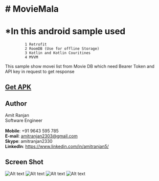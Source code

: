 # # MovieMala
  # *In this android sample used
             1 Retrofit
             2 RoomDB (Use for offline Storage)
             3 Kotlin and Kotlin Couritines
             4 MVVM
   This sample show movei list from Movie DB which need Bearer Token and API key in request to get response
  ## [Get APK](https://github.com/amitranjan2303/MovieMala/blob/master/app-movie-mala.apk)

  
  ## Author
  
  Amit Ranjan  
  Software Engineer  
  <br>
  **Mobile**: +91 9643 595 785  
  **E-mail**: amitranjan2303@gmail.com  
  **Skype**: amitranjan2330  
  **LinkedIn**: https://www.linkedin.com/in/amitranjan5/

   ## Screen Shot
  ![Alt text](https://github.com/amitranjan2303/MovieMala/blob/master/device-2020-07-21-234230.png "Home Page")
  ![Alt text](https://github.com/amitranjan2303/MovieMala/blob/master/device-2020-07-22-001246.png "Home Page With Favourate")
  ![Alt text](https://github.com/amitranjan2303/MovieMala/blob/master/device-2020-07-22-001100.png "Movie Details")
  ![Alt text](https://github.com/amitranjan2303/MovieMala/blob/master/device-2020-07-22-001159.png "Movie Details With Favourate")
